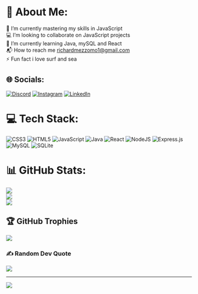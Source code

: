 # 💭 About Me:
🔭 I’m currently mastering my skills in JavaScript<br>💻 I’m looking to collaborate on JavaScript projects<br>🌱 I’m currently learning Java, mySQL and React<br>📬 How to reach me richardmezzomo1@gmail.com<br>⚡ Fun fact i love surf and sea


## 🌐 Socials:
[![Discord](https://img.shields.io/badge/Discord-%237289DA.svg?logo=discord&logoColor=white)](htttps://discord.gg/Rixar#9907) [![Instagram](https://img.shields.io/badge/Instagram-%23E4405F.svg?logo=Instagram&logoColor=white)](https://instagram.com/richardbmezzomo) [![LinkedIn](https://img.shields.io/badge/LinkedIn-%230077B5.svg?logo=linkedin&logoColor=white)](https://linkedin.com/in/richardbmezzomo) 

# 💻 Tech Stack:
![CSS3](https://img.shields.io/badge/css3-%231572B6.svg?style=for-the-badge&logo=css3&logoColor=white) ![HTML5](https://img.shields.io/badge/html5-%23E34F26.svg?style=for-the-badge&logo=html5&logoColor=white) ![JavaScript](https://img.shields.io/badge/javascript-%23323330.svg?style=for-the-badge&logo=javascript&logoColor=%23F7DF1E) ![Java](https://img.shields.io/badge/java-%23ED8B00.svg?style=for-the-badge&logo=java&logoColor=white) ![React](https://img.shields.io/badge/react-%2320232a.svg?style=for-the-badge&logo=react&logoColor=%2361DAFB) ![NodeJS](https://img.shields.io/badge/node.js-6DA55F?style=for-the-badge&logo=node.js&logoColor=white) ![Express.js](https://img.shields.io/badge/express.js-%23404d59.svg?style=for-the-badge&logo=express&logoColor=%2361DAFB) ![MySQL](https://img.shields.io/badge/mysql-%2300f.svg?style=for-the-badge&logo=mysql&logoColor=white) ![SQLite](https://img.shields.io/badge/sqlite-%2307405e.svg?style=for-the-badge&logo=sqlite&logoColor=white)
# 📊 GitHub Stats:
![](https://github-readme-stats.vercel.app/api?username=richardbmezzomo&theme=radical&hide_border=false&include_all_commits=true&count_private=true)<br/>
![](https://github-readme-streak-stats.herokuapp.com/?user=richardbmezzomo&theme=radical&hide_border=false)<br/>
![](https://github-readme-stats.vercel.app/api/top-langs/?username=richardbmezzomo&theme=radical&hide_border=false&include_all_commits=true&count_private=true&layout=compact)

## 🏆 GitHub Trophies
![](https://github-profile-trophy.vercel.app/?username=richardbmezzomo&theme=radical&no-frame=true&no-bg=false&margin-w=4)

### ✍️ Random Dev Quote
![](https://quotes-github-readme.vercel.app/api?type=horizontal&theme=radical)

---
[![](https://visitcount.itsvg.in/api?id=richardbmezzomo&icon=0&color=0)](https://visitcount.itsvg.in)

<!-- Proudly created with GPRM ( https://gprm.itsvg.in ) -->
